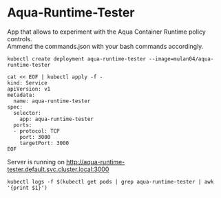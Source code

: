 # Aqua-Runtime-Tester
App that allows to experiment with the Aqua Container Runtime policy controls.<br>
Ammend the commands.json with your bash commands accordingly.


```[bash]
kubectl create deployment aqua-runtime-tester --image=mulan04/aqua-runtime-tester
```


```[bash]
cat << EOF | kubectl apply -f -
kind: Service
apiVersion: v1
metadata:
  name: aqua-runtime-tester
spec:
  selector:
    app: aqua-runtime-tester
  ports:
  - protocol: TCP
    port: 3000
    targetPort: 3000
EOF
```


Server is running on http://aqua-runtime-tester.default.svc.cluster.local:3000


```[bash]
kubectl logs -f $(kubectl get pods | grep aqua-runtime-tester | awk '{print $1}') 
```
